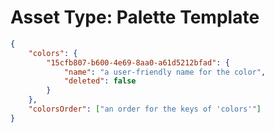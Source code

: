 # Asset Type: Palette Template

```json
{
    "colors": {
        "15cfb807-b600-4e69-8aa0-a61d5212bfad": {
            "name": "a user-friendly name for the color",
            "deleted": false
        }
    },
    "colorsOrder": ["an order for the keys of 'colors'"]
}
```